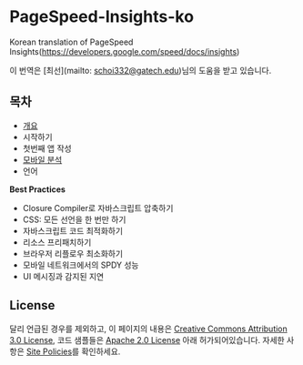 # PageSpeed-Insights-ko
Korean translation of PageSpeed Insights(https://developers.google.com/speed/docs/insights)

이 번역은 [최선](mailto: schoi332@gatech.edu)님의 도움을 받고 있습니다.

## 목차
- [개요](./about.md)
- 시작하기
- 첫번째 앱 작성
- [모바일 분석](./mobile.md)
- 언어

**Best Practices**
- Closure Compiler로 자바스크립트 압축하기
- CSS: 모든 선언을 한 번만 하기
- 자바스크립트 코드 최적화하기
- 리소스 프리패치하기
- 브라우저 리플로우 최소화하기
- 모바일 네트워크에서의 SPDY 성능
- UI 메시징과 감지된 지연

## License
달리 언급된 경우를 제외하고, 이 페이지의 내용은 [Creative Commons Attribution 3.0 License](http://creativecommons.org/licenses/by/3.0/), 코드 샘플들은 [Apache 2.0 License](http://www.apache.org/licenses/LICENSE-2.0) 아래 허가되어있습니다. 자세한 사항은 [Site Policies](https://developers.google.com/site-policies)를 확인하세요.